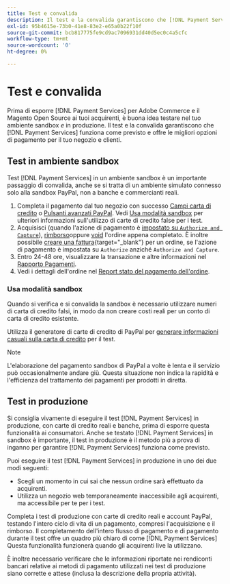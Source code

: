 ```yaml
---
title: Test e convalida
description: Il test e la convalida garantiscono che [!DNL Payment Services] funziona come previsto e fornisce le migliori opzioni di pagamento per i clienti
exl-id: 95b4615e-73b0-41e8-83e2-e65a0b22f10f
source-git-commit: bcb817775fe9cd9ac7096931dd40d5ec0c4a5cfc
workflow-type: tm+mt
source-wordcount: '0'
ht-degree: 0%

---
```


# Test e convalida

Prima di esporre [!DNL Payment Services] per Adobe Commerce e il Magento Open Source ai tuoi acquirenti, è buona idea testare nel tuo ambiente sandbox _e_ in produzione. Il test e la convalida garantiscono che [!DNL Payment Services] funziona come previsto e offre le migliori opzioni di pagamento per il tuo negozio e clienti.

## Test in ambiente sandbox

Test [!DNL Payment Services] in un ambiente sandbox è un importante passaggio di convalida, anche se si tratta di un ambiente simulato connesso solo alla sandbox PayPal, non a banche e commercianti reali.

1. Completa il pagamento dal tuo negozio con successo [Campi carta di credito](payments-options.md#credit-card-fields) o [Pulsanti avanzati PayPal](payments-options.md#paypal-smart-buttons). Vedi [Usa modalità sandbox](#use-sandbox-mode) per ulteriori informazioni sull&#39;utilizzo di carte di credito false per i test.
1. Acquisisci (quando l&#39;azione di pagamento è [impostato su `Authorize and Capture`](onboard.md#set-payment-services-as-payment-method)), [rimborso](refunds.md)oppure [void](voids.md) l&#39;ordine appena completato. È inoltre possibile [creare una fattura](https://docs.magento.com/user-guide/sales/invoice-create.html){target=&quot;_blank&quot;} per un ordine, se l&#39;azione di pagamento è impostata su `Authorize` anziché `Authorize and Capture`.
1. Entro 24-48 ore, visualizzare la transazione e altre informazioni nel [Rapporto Pagamenti](payouts.md).
1. Vedi i dettagli dell&#39;ordine nel [Report stato del pagamento dell&#39;ordine](order-payment-status.md).

### Usa modalità sandbox

Quando si verifica e si convalida la sandbox è necessario utilizzare numeri di carta di credito falsi, in modo da non creare costi reali per un conto di carta di credito esistente.

Utilizza il generatore di carte di credito di PayPal per [generare informazioni casuali sulla carta di credito](https://www.paypal.com/us/smarthelp/article/where-can-i-find-test-credit-card-numbers-ts2157) per il test.

>[!NOTE]
>
>L&#39;elaborazione del pagamento sandbox di PayPal a volte è lenta e il servizio può occasionalmente andare giù. Questa situazione non indica la rapidità e l&#39;efficienza del trattamento dei pagamenti per prodotti in diretta.

## Test in produzione

Si consiglia vivamente di eseguire il test [!DNL Payment Services] in produzione, con carte di credito reali e banche, prima di esporre questa funzionalità ai consumatori. Anche se testato [!DNL Payment Services] in sandbox è importante, il test in produzione è il metodo più a prova di inganno per garantire [!DNL Payment Services] funziona come previsto.

Puoi eseguire il test [!DNL Payment Services] in produzione in uno dei due modi seguenti:

* Scegli un momento in cui sai che nessun ordine sarà effettuato da acquirenti.
* Utilizza un negozio web temporaneamente inaccessibile agli acquirenti, ma accessibile per te per i test.

Completa i test di produzione con carte di credito reali e account PayPal, testando l&#39;intero ciclo di vita di un pagamento, compresi l&#39;acquisizione e il rimborso. Il completamento dell&#39;intero flusso di pagamento e di pagamento durante il test offre un quadro più chiaro di come [!DNL Payment Services] Questa funzionalità funzionerà quando gli acquirenti live la utilizzano.

È inoltre necessario verificare che le informazioni riportate nei rendiconti bancari relative ai metodi di pagamento utilizzati nei test di produzione siano corrette e attese (inclusa la descrizione della propria attività).

